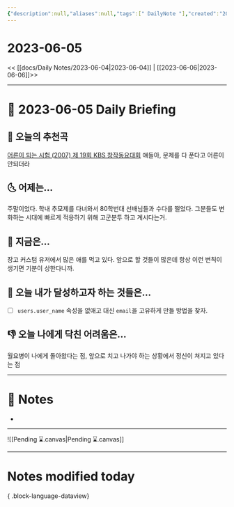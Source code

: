 ```yaml
---
{"description":null,"aliases":null,"tags":[" DailyNote "],"created":"2023-06-05T19:04:49","updated":"2023-07-15T21:30:20","title":"2023-06-05","dg-publish":true,"permalink":"/docs/Daily Notes/2023-06-05/","dgPassFrontmatter":true}
---
```



# 2023-06-05

<< [[docs/Daily Notes/2023-06-04\|2023-06-04]] | [[2023-06-06\|2023-06-06]]>>

---

# 📅 2023-06-05 Daily Briefing

## 🎵 오늘의 추천곡

[어른이 되는 시험 (2007) 제 19회 KBS 창작동요대회](https://youtu.be/aw1jtEzUYtQ) 얘들아, 문제를 다 푼다고 어른이 안되더라

## 🌜 어제는...

주말이었다. 학내 추모제를 다녀와서 80학번대 선배님들과 수다를 떨었다. 그분들도 변화하는 시대에 빠르게 적응하기 위해 고군분투 하고 계시다는거.

## 🙌 지금은...

장고 커스텀 유저에서 많은 애를 먹고 있다. 앞으로 할 것들이 많은데 항상 이런 변칙이 생기면 기분이 상한다니까.

## 🚀 오늘 내가 달성하고자 하는 것들은...

- [ ] `users.user_name` 속성을 없애고 대신 `email`을 고유하게 만들 방법을 찾자.

## 👎 오늘 나에게 닥친 어려움은...

월요병이 나에게 돌아왔다는 점, 앞으로 치고 나가야 하는 상황에서 정신이 쳐지고 있다는 점 

---

# 📝 Notes

- 

___

![[Pending ⌛.canvas\|Pending ⌛.canvas]]

---

# Notes modified today


{ .block-language-dataview}
